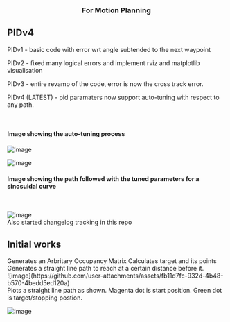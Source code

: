 <h3 align="center">For Motion Planning</h3>
<h2>PIDv4</h2>
PIDv1 - basic code with error wrt angle subtended to the next waypoint <br/>

PIDv2 - fixed many logical errors and implement rviz and matplotlib visualisation<br/>

PIDv3 - entire revamp of the code, error is now the cross track error.<br/>

PIDv4 (LATEST) - pid paramaters now support auto-tuning with respect to any path.<br/>

<br/>
<h4>Image showing the auto-tuning process</h4>

![image](https://github.com/user-attachments/assets/d7525bf5-060b-4899-85c1-1fc37aade531)
<br/>

![image](https://github.com/user-attachments/assets/97ba3cbd-a407-412f-94dd-6d47729676f0)
<br/>
<h4>Image showing the path followed with the tuned parameters for a sinosuidal curve</h4>
<br/>

![image](https://github.com/user-attachments/assets/a6b80ed3-f293-4f32-b2f0-0466cbb2f9ef)
<br/>
Also started changelog tracking in this repo
<br/>
<h2>Initial works</h2>
Generates an Arbritary Occupancy Matrix 
Calculates target and its points
Generates a straight line path to reach at a certain distance before it.
<br/>
![image](https://github.com/user-attachments/assets/fb11d7fc-932d-4b48-b570-4bedd5ed120a)
<br/>
Plots a straight line path as shown. 
Magenta dot is start position.
Green dot is target/stopping postion.

![image](https://github.com/user-attachments/assets/a2c3da60-ce9e-42d3-ba4d-ffea3b64b30e)
